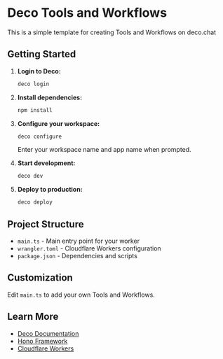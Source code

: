 # Deco Tools and Workflows

This is a simple template for creating Tools and Workflows on deco.chat

## Getting Started

1. **Login to Deco:**
   ```bash
   deco login
   ```

2. **Install dependencies:**
   ```bash
   npm install
   ```

3. **Configure your workspace:**
   ```bash
   deco configure
   ```
   Enter your workspace name and app name when prompted.

4. **Start development:**
   ```bash
   deco dev
   ```

5. **Deploy to production:**
   ```bash
   deco deploy
   ```

## Project Structure

- `main.ts` - Main entry point for your worker
- `wrangler.toml` - Cloudflare Workers configuration
- `package.json` - Dependencies and scripts

## Customization

Edit `main.ts` to add your own Tools and Workflows.

## Learn More

- [Deco Documentation](https://docs.deco.chat)
- [Hono Framework](https://hono.dev)
- [Cloudflare Workers](https://developers.cloudflare.com/workers/)
